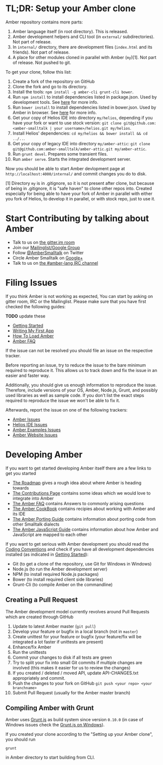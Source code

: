 TL;DR: Setup your Amber clone
====

Amber repository contains more parts:

1. Amber language itself (in root directory). This is released.
1. Amber development helpers and CLI tool (in `external/` subdirectories). Not part of release.
1. In `internal/` directory, there are development files (`index.html` and its friends).  Not part of release.
1. A place for other modules cloned in parallel with Amber (`my`)[1]. Not part of release. Not pushed to git.

To get your clone, follow this list:

1. Create a fork of the repository on GitHub
1. Clone the fork and go to its directory.
1. Install the tools: ```npm install -g amber-cli grunt-cli bower```.
1. Run ```npm install``` to install dependencies listed in package.json. Used by development tools. See [here](https://www.npmjs.org/doc/cli/npm-install.html) for more info.
1. Run ```bower install``` to install dependencies listed in bower.json. Used by Amber in browser. See [here](http://bower.io/) for more info.
1. Get your copy of Helios IDE into directory `my/helios`, depending if you have your fork or want to use stock version:
  ```git clone git@github.com:<amber-smalltalk | your username>/helios.git my/helios```.
1. Install Helios' dependencies: ```cd my/helios && bower install && cd ../..```.
1. Get your copy of legacy IDE into directory `my/amber-attic`:
  ```git clone git@github.com:amber-smalltalk/amber-attic.git my/amber-attic```.
1. Run ```grunt devel```. Prepares some transient files.
1. Run ```amber serve```. Starts the integrated development server.

Now you should be able to start Amber devlopment page at `http://localhost:4000/internal/` and commit changes you do to disk.

[1] Directory `my` is in .gitignore, so it is not present after clone,
but because of being in .gitignore, it is "safe haven" to clone other repos into.
Created especially for being able to have your fork of Amber in parallel with
either you fork of Helios, to develop it in parallel, or with stock repo, just to use it.

Start Contributing by talking about Amber
=========================================

* Talk to us on [the gitter.im room](https://gitter.im/amber-smalltalk/amber)
* Join our [Mailinglist/Google Group](http://groups.google.com/group/amber-lang)
* Follow [@AmberSmalltalk](https://twitter.com/AmberSmalltalk) on Twitter
* Circle Amber Smalltalk on [Google+](https://plus.google.com/u/0/107038882958653788078)
* Talk to us on [the #amber-lang IRC channel](irc://irc.freenode.net/amber-lang)


Filing Issues
=============

If you think Amber is not working as expected, You can start by asking on gitter room, IRC or the Mailinglist.
Please make sure that you have first checked the following guides:

**TODO** update these
* [Getting Started](https://github.com/amber-smalltalk/amber/wiki/Getting-started)
* [Writing My First App](https://github.com/amber-smalltalk/amber/wiki/Writing-my-first-app)
* [How To Load Amber](https://github.com/amber-smalltalk/amber/wiki/How-to-load-amber)
* [Amber FAQ](https://github.com/amber-smalltalk/amber/wiki/FAQ)

If the issue can not be resolved you should file an issue on the respective tracker.

Before reporting an issue, try to reduce the issue to the bare minimum required to reproduce it.
This allows us to track down and fix the issue in an easier and faster way.

Additionally, you should give us enough information to reproduce the issue.
Therefore, include versions of your OS, Amber, Node.js, Grunt, and possibly used libraries as well as sample code.
If you don't list the exact steps required to reproduce the issue we won't be able to fix it.

Afterwards, report the issue on one of the following trackers:

* [Amber Issues](https://github.com/amber-smalltalk/amber/issues)
* [Helios IDE Issues](https://github.com/amber-smalltalk/helios/issues)
* [Amber Examples Issues](https://github.com/amber-smalltalk/amber-examples/issues)
* [Amber Website Issues](https://github.com/amber-smalltalk/amber-website/issues)


Developing Amber
================

If you want to get started developing Amber itself there are a few links to get you started

* [The Roadmap](https://github.com/amber-smalltalk/amber/wiki/Roadmap) gives a rough idea about where Amber is heading towards
* [The Contributions Page](https://github.com/amber-smalltalk/amber/wiki/Contributions) contains some ideas which we would love to integrate into Amber
* [The Amber FAQ](https://github.com/amber-smalltalk/amber/wiki/FAQ) contains Answers to commonly arising questions
* [The Amber CookBook](https://github.com/amber-smalltalk/amber/wiki/Amber-cookbook) contains recipies about working with Amber and its IDE
* [The Amber Porting Guide](https://github.com/amber-smalltalk/amber/wiki/Porting-code-from-other-Smalltalk-dialects) contains information about porting code from other Smalltalk dialects
* [The Amber JavaScript Guide](https://github.com/amber-smalltalk/amber/wiki/From-smalltalk-to-javascript-and-back) contains information about how Amber and JavaScript are mapped to each other

If you want to get serious with Amber development you should read the [Coding Conventions](https://github.com/amber-smalltalk/amber/wiki/Coding-conventions)
and check if you have all development dependencies installed (as indicated in [Getting Started](https://github.com/amber-smalltalk/amber/wiki/Getting-started)):

* Git (to get a clone of the repository, use Git for Windows in Windows)
* Node.js (to run the Amber development server)
* NPM (to install required Node.js packages)
* Bower (to install required client side libraries)
* Grunt-Cli (to compile Amber on the commandline)

Creating a Pull Request
-----------------------

The Amber development model currently revolves around Pull Requests which are created through GitHub

1. Update to latest Amber master (```git pull```)
2. Develop your feature or bugfix in a local branch (not in ```master```)
3. Create unittest for your feature or bugfix (your feature/fix will be integrated a lot faster if unittests are present)
4. Enhance/fix Amber
5. Run the unittests
6. Commit your changes to disk if all tests are green
7. Try to split your fix into small Git commits if multiple changes are involved (this makes it easier for us to review the changes)
8. If you created / deleted / moved API, update API-CHANGES.txt appropriately and commit.
8. Push the changes to your fork on GitHub ```git push <your repo> <your branchname>```
9. Submit Pull Request (usually for the Amber master branch)


Compiling Amber with Grunt
--------------------------

Amber uses [Grunt.js](http://gruntjs.com/) as build system since version `0.10.0` (in case of Windows issues check the [Grunt.js on Windows](http://gruntjs.com/frequently-asked-questions#does-grunt-work-on-windows)).

If you created your clone according to the "Setting up your Amber clone", you should run

    grunt

in Amber directory to start building from CLI.

